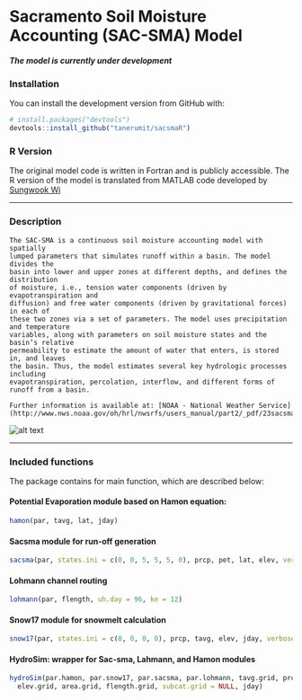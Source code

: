 
Sacramento Soil Moisture Accounting (SAC-SMA) Model
===================================================

***The model is currently under development***

### Installation

You can install the development version from GitHub with:

``` r
# install.packages("devtools")
devtools::install_github("tanerumit/sacsmaR")
```

### R Version

The original model code is written in Fortran and is publicly accessible. The R version of the model is translated from MATLAB code developed by [Sungwook Wi](https://github.com/sungwookwi)

------------------------------------------------------------------------

### Description

    The SAC-SMA is a continuous soil moisture accounting model with spatially 
    lumped parameters that simulates runoff within a basin. The model divides the 
    basin into lower and upper zones at different depths, and defines the distribution 
    of moisture, i.e., tension water components (driven by evapotranspiration and 
    diffusion) and free water components (driven by gravitational forces) in each of 
    these two zones via a set of parameters. The model uses precipitation and temperature 
    variables, along with parameters on soil moisture states and the basin’s relative 
    permeability to estimate the amount of water that enters, is stored in, and leaves 
    the basin. Thus, the model estimates several key hydrologic processes including 
    evapotranspiration, percolation, interflow, and different forms of runoff from a basin. 

    Further information is available at: [NOAA - National Weather Service](http://www.nws.noaa.gov/oh/hrl/nwsrfs/users_manual/part2/_pdf/23sacsma.pdf)

![alt text](http://www.appsolutelydigital.com/ModelPrimer/images/image79.jpeg "SAC-SMA model")

------------------------------------------------------------------------

### Included functions

The package contains for main function, which are described below:

#### Potential Evaporation module based on Hamon equation:

``` r
hamon(par, tavg, lat, jday)
```

#### Sacsma module for run-off generation

``` r
sacsma(par, states.ini = c(0, 0, 5, 5, 5, 0), prcp, pet, lat, elev, verbose = FALSE)
```

#### Lohmann channel routing

``` r
lohmann(par, flength, uh.day = 96, ke = 12)
```

#### Snow17 module for snowmelt calculation

``` r
snow17(par, states.ini = c(0, 0, 0, 0), prcp, tavg, elev, jday, verbose = FALSE)
```

#### HydroSim: wrapper for Sac-sma, Lahmann, and Hamon modules

``` r
hydroSim(par.hamon, par.snow17, par.sacsma, par.lohmann, tavg.grid, prcp.grid, lat.grid, 
  elev.grid, area.grid, flength.grid, subcat.grid = NULL, jday)
```
